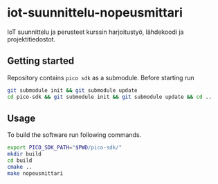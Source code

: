 # iot-suunnittelu-nopeusmittari
IoT suunnittelu ja perusteet kurssin harjoitustyö, lähdekoodi ja projektitiedostot.

## Getting started
Repository contains `pico sdk` as a submodule. Before starting run
```bash
git submodule init && git submodule update
cd pico-sdk && git submodule init && git submodule update && cd ..
```

## Usage
To build the software run following commands.
```bash
export PICO_SDK_PATH="$PWD/pico-sdk/"
mkdir build
cd build
cmake ..
make nopeusmittari
```
